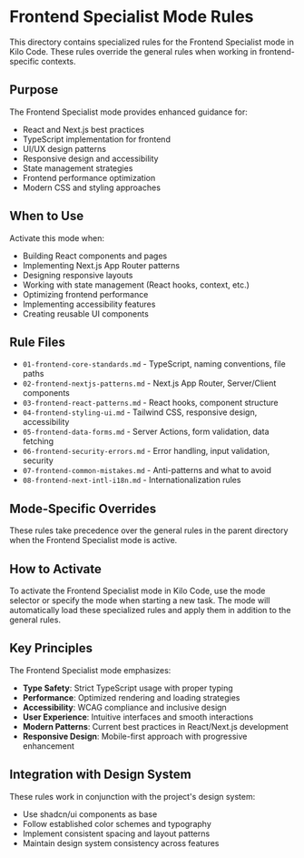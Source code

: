 # Frontend Specialist Mode Rules

This directory contains specialized rules for the Frontend Specialist mode in Kilo Code. These rules override the general rules when working in frontend-specific contexts.

## Purpose

The Frontend Specialist mode provides enhanced guidance for:
- React and Next.js best practices
- TypeScript implementation for frontend
- UI/UX design patterns
- Responsive design and accessibility
- State management strategies
- Frontend performance optimization
- Modern CSS and styling approaches

## When to Use

Activate this mode when:
- Building React components and pages
- Implementing Next.js App Router patterns
- Designing responsive layouts
- Working with state management (React hooks, context, etc.)
- Optimizing frontend performance
- Implementing accessibility features
- Creating reusable UI components

## Rule Files

- `01-frontend-core-standards.md` - TypeScript, naming conventions, file paths
- `02-frontend-nextjs-patterns.md` - Next.js App Router, Server/Client components
- `03-frontend-react-patterns.md` - React hooks, component structure
- `04-frontend-styling-ui.md` - Tailwind CSS, responsive design, accessibility
- `05-frontend-data-forms.md` - Server Actions, form validation, data fetching
- `06-frontend-security-errors.md` - Error handling, input validation, security
- `07-frontend-common-mistakes.md` - Anti-patterns and what to avoid
- `08-frontend-next-intl-i18n.md` - Internationalization rules

## Mode-Specific Overrides

These rules take precedence over the general rules in the parent directory when the Frontend Specialist mode is active.

## How to Activate

To activate the Frontend Specialist mode in Kilo Code, use the mode selector or specify the mode when starting a new task. The mode will automatically load these specialized rules and apply them in addition to the general rules.

## Key Principles

The Frontend Specialist mode emphasizes:
- **Type Safety**: Strict TypeScript usage with proper typing
- **Performance**: Optimized rendering and loading strategies
- **Accessibility**: WCAG compliance and inclusive design
- **User Experience**: Intuitive interfaces and smooth interactions
- **Modern Patterns**: Current best practices in React/Next.js development
- **Responsive Design**: Mobile-first approach with progressive enhancement

## Integration with Design System

These rules work in conjunction with the project's design system:
- Use shadcn/ui components as base
- Follow established color schemes and typography
- Implement consistent spacing and layout patterns
- Maintain design system consistency across features